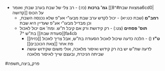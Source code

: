 - **גמ' ברכות** (כז:) - רב צלי של שבת בערב שבת; ואומר [[מצוות שבת#^8a6cd0|קדושה]] על הכוס
	* **רמב"ם** (שבת כט:יא) - יכול לקדש ערב שבת מבעו"י אע"פ שלא נכנסה השבת, וכן מבדיל מבעו"י אע"פ שעדיין היא שבת
	* **תוס' פסחים** (צט:) - רק קידושת ורק אם קיבל ת"ש. ומח' אם יכול לאכול [[סעודת שבת]] בת"ש ^7fa4cb
		* **ט"ז** () - הלכה כדעה שיכול לאכול הסעודה בת"ש, אבל צריך לאכול [[כזית]] פת אחר [[צאת הכוכבים]]
		* לדעה שת"ש יש בה רק קידוש ואיסור מלאכה, אולי משום שקידוש עושה שביתה הניכרת, ובעצם שייך לאיסור מלאכה

#פרק_ביצה_תשפה 